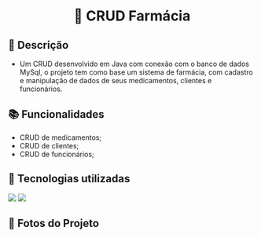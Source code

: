 <h1 align="center">💊 CRUD Farmácia</h1>

## :memo: Descrição
* Um CRUD desenvolvido em Java com conexão com o banco de dados MySql, o projeto tem como base um sistema de farmácia, com cadastro e manipulação de dados de seus medicamentos, clientes e funcionários. 
## :books: Funcionalidades
* CRUD de medicamentos;
* CRUD de clientes;
* CRUD de funcionários;

## :wrench: Tecnologias utilizadas
<div>
  <img src="https://img.shields.io/badge/Java-ED8B00?style=for-the-badge&logo=java&logoColor=white"/>
  <img src="https://img.shields.io/badge/MySQL-005C84?style=for-the-badge&logo=mysql&logoColor=white"/>
</div>

## 📸 Fotos do Projeto
